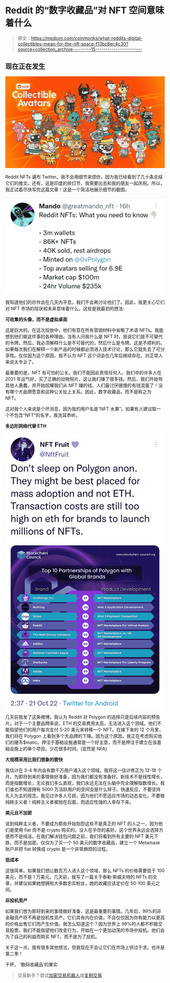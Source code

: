 # Reddit 的“数字收藏品”对 NFT 空间意味着什么

> 原文：<https://medium.com/coinmonks/what-reddits-digital-collectibles-mean-for-the-nft-space-f13bc8ec4c30?source=collection_archive---------15----------------------->

## 现在正在发生

![](img/d914e08170062898c9529412a63d67c0.png)

Reddit NFTs 遍布 Twitter。我不会用细节来烦你，因为我已经看到了几十条总结它们的推文。还有，这是印度的排灯节，我需要出去和我的朋友一起庆祝。所以，我正试着尽快写完这篇文章！这是一个简洁地展示细节的截图。

![](img/d51f7f2e0f65c1befdf1bdb0ede8583e.png)

我知道他们的炒作会在几天内平息，我们不会再讨论他们了。因此，我更关心它们对 NFT 市场的现状和未来意味着什么。这些是我最初的想法:

**可收集的头像，而不是虚拟桌面**

这是巨大的。在这次投放中，他们有意在所有营销材料中省略了术语 NFTs。我能想到他们做这件事的各种理由。当有人问我什么是 NFT 时，我说它们是不可替代的令牌。然后，我必须解释什么是不可替代的，然后什么是令牌。这是不顺利的。如果每次我们在解释一个新产品的时候都必须进入技术讨论，那么它就失去了可分享性。仅仅因为这个原因，我不认为 NFT 这个词会在几年后继续存在。对正常人来说太专业了。

最重要的是，NFT 有可怕的公关。我们不能因此责怪任何人。我们中的许多人在 2021 年运气好，买了正确的动物照片，这让我们赚了很多钱。然后，我们开始骂其他人愚蠢，并开始炫耀我们从 NFT 赚的钱。人们最讨厌傲慢的有钱混蛋了！没有哪个大品牌愿意和这种公关扯上关系。因此，数字收藏品，而不是称之为 NFT。

这对我个人来说是个坏消息，因为我的用户名是“NFT 水果”。如果有人建议取一个不包含“NFT”的名字，我洗耳恭听。

**多边形网络代替 ETH**

![](img/a8d6f482e355b2d03d759a475e9d655b.png)

几天前我发了这条微博。我认为 Reddit 对 Polygon 的选择只是后续内容的预告片。对于一个主要品牌来说，ETH 的交易费用太高，无法进入这个领域。他们不能指望他们的用户每次支付 5-20 美元来转移一个 NFT。在接下来的 12 个月里，我们将在 Polygon 上看到多个大品牌的下降。因为这个原因，我正在考虑购买他们的硬币$matic。押注于基础设施通常是一个好主意，而不是押注于建立在该基础设施上的单个项目。少花很多时间。(显然是 NFA)

**大规模采用比我们想象的要快**

我估计在 3-4 年内会有数千万用户涌入这个领域。我将这一估计修正为 12-18 个月。为即将到来的事情做好准备，因为我们都没有准备好。新技术不是线性增长，而是指数增长，无论我们多么直观，我们永远无法在头脑中完全理解指数增长。我们谁也不知道拥有 5000 万活跃用户的空间会是什么样子。快速反应，不要坚持先入为主的观念。我见过许多人亏损，因为他们不愿适应市场的动态变化。不要做纯粹主义者！纯粹主义者被抛在后面，而适应性强的人幸存下来。

**美元且不加密**

说到纯粹主义者，不要成为那些开始抱怨这些不是真正的 NFT 的人之一，因为他们是使用 fiat 而不是 crypto 购买的。没人在乎你的喜好。这个世界永远会选择方便而不是纯洁。在我们解决钱包问题之前，我们将看到所有主要的 NFT 美元下跌，而不是加密。仅仅为了买一个 50 美元的数字收藏品，建立一个 Metamask 账户并把 fiat 转换成 crypto 是一个非常麻烦的过程。

**低成本**

这很简单。如果我们想让数百万人进入这个领域，那么 NFTs 的价格需要低于 100 美元，而不是 1 万美元。几天前，我写了一篇关于泰勒·斯威夫特的 NFTs 的文章，并建议如果她想拥有大多数忠实粉丝，她的收藏应该定价在 50-100 美元之间。

**非投机资产**

如果我们想为即将到来的事情做好准备，这是最重要的事情。几年后，99%的非金融资产将不再是投机性资产。它们具有内在价值，不会仅仅因为你有能力以更高的价格出售它们而产生价值。我怎么知道这个？因为世界上 99%的人都不积极交易股票。我们不能指望他们改变行为，开始在一个更加动荡的市场中投机。他们会为了自己的利益而购买 NFT，而不是为了投机。

关于这一点，我有很多其他想法，但我现在不会让它们在市场上供过于求。也许是第二季！

干杯，
‘数码收藏品’的果实

> 交易新手？尝试[加密交易机器人](/coinmonks/crypto-trading-bot-c2ffce8acb2a)或[复制交易](/coinmonks/top-10-crypto-copy-trading-platforms-for-beginners-d0c37c7d698c)